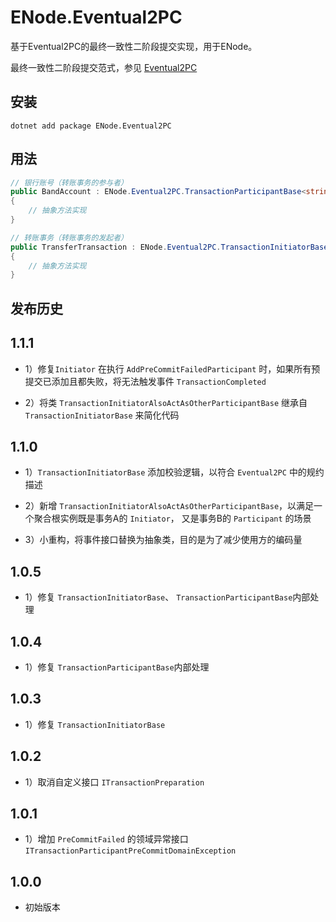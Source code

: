 # ENode.Eventual2PC

基于Eventual2PC的最终一致性二阶段提交实现，用于ENode。

最终一致性二阶段提交范式，参见 [Eventual2PC](https://github.com/berkaroad/Eventual2PC)

## 安装

```
dotnet add package ENode.Eventual2PC
```

## 用法

```csharp
// 银行账号（转账事务的参与者）
public BandAccount : ENode.Eventual2PC.TransactionParticipantBase<string>
{
    // 抽象方法实现
}

// 转账事务（转账事务的发起者）
public TransferTransaction : ENode.Eventual2PC.TransactionInitiatorBase<TransferTransaction, string>
{
    // 抽象方法实现
}
```

## 发布历史

## 1.1.1

- 1）修复`Initiator` 在执行 `AddPreCommitFailedParticipant` 时，如果所有预提交已添加且都失败，将无法触发事件 `TransactionCompleted` 

- 2）将类 `TransactionInitiatorAlsoActAsOtherParticipantBase` 继承自 `TransactionInitiatorBase` 来简化代码

## 1.1.0

- 1）`TransactionInitiatorBase` 添加校验逻辑，以符合 `Eventual2PC` 中的规约描述

- 2）新增 `TransactionInitiatorAlsoActAsOtherParticipantBase`，以满足一个聚合根实例既是事务A的 `Initiator`， 又是事务B的 `Participant` 的场景

- 3）小重构，将事件接口替换为抽象类，目的是为了减少使用方的编码量

## 1.0.5

- 1）修复 `TransactionInitiatorBase`、 `TransactionParticipantBase`内部处理

## 1.0.4

- 1）修复 `TransactionParticipantBase`内部处理


## 1.0.3

- 1）修复 `TransactionInitiatorBase`


## 1.0.2

- 1）取消自定义接口 `ITransactionPreparation`

## 1.0.1

- 1）增加 `PreCommitFailed` 的领域异常接口 `ITransactionParticipantPreCommitDomainException`

## 1.0.0

- 初始版本